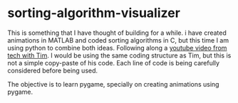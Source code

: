 # sorting-algorithm-visualizer
This is something that I have thought of building for a while. i have created animations in MATLAB and coded sorting algorithms in C, but this time I am using python to combine both ideas. Following along a [youtube video from tech with Tim](https://www.youtube.com/watch?v=twRidO-_vqQ&amp;t=3975s). I would be using the same coding structure as Tim, but this is not a simple copy-paste of his code. Each line of code is being carefully considered before being used.

The objective is to learn pygame, specially on creating animations using pygame.
